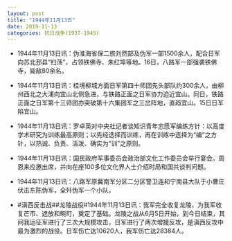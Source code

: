 ```yaml
---
layout: post
title: "1944年11月13日"
date: 2019-11-13
categories: 抗日战争(1937-1945)
---
```


<meta name="referrer" content="no-referrer" />

- 1944年11月13日讯：伪淮海省保二旅刘然部及伪军一部1500余人，配合日军向苏北邳县“扫荡”，占领铁佛寺、朱红埠等地。16日，八路军一部强袭铁佛寺，毙敌80余名。 

- 1944年11月13日讯：桂境柳城方面日军第四十师团先头部队约300余人，由柳州西北之大浦向宜山北侧急进，与铁路正面之日军协力迫近宜山。同日，铁路正面之日军第十三师团亦突破第十六集团军之三岔阵地，直趋宜山。15日日军陷宜山。 

- 1944年11月13日讯：罗卓英对中央社记者谈知识青年志愿军编练方针：以高度学术研究为训练最高原则；以先经选择而训练，再在训练中选择为“编”之方针，以热诚、负责、活泼、确实为“训”之原则。 

- 1944年11月13日讯：国民政府军事委员会政治部文化工作委员会举行宴会。周恩来应邀出席，并向在座100多位文化界人士介绍时局和国共谈判问题。 

- 1944年11月13日讯：八路军原冀南军分区二分区警卫连和宁南县大队于小曹庄伏击东陈伪军，全歼伪军一个小队。 

- #滇西反击战##龙陵战役#1944年11月13日讯：我军完全收复龙陵，为我军收复芒市、遮放和畹町，奠定了基础。龙陵之战从6月5日开始，到今日结束，其间我远征军进行了三次大规模攻击，日军进行了两次增援反攻，是滇西反攻中最为激烈的战役。日军伤亡达10620人，我军伤亡达28384人。 

